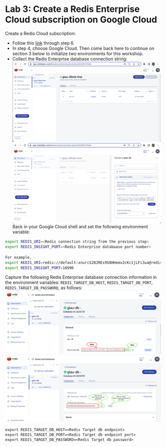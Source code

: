 # Lab 3: Create a Redis Enterprise Cloud subscription on Google Cloud
Create a Redis Cloud subscription:
* Follow this [link](https://docs.redis.com/latest/rc/rc-quickstart/#create-an-account) through step 6.
* In step 4, choose Google Cloud. Then come back here to continue on section 3 below to initialize two environments for this workshop.
* Collect the Redis Enterprise database connection string:
![SM Connect 01](./img/SM_Connect_01.png)
![SM Connect 02](./img/SM_Connect_02.png)
Back in your Google Cloud shell and set the following environment variable:
```bash
export REDIS_URI=<Redis connection string from the previous step>
export REDIS_INSIGHT_PORT=<Redis Enterprise databaase port number>

For example,
export REDIS_URI=redis://default:xnurcS28JREs9S8HHemx2cKc1jLFi3ua@redis-10996.c279.us-central1-1.gce.cloud.redislabs.com:10996
export REDIS_INSIGHT_PORT=10996
```
Capture the following Redis Enterprise database connection information in the environment variables: `REDIS_TARGET_DB_HOST`, `REDIS_TARGET_DB_PORT`, `REDIS_TARGET_DB_PASSWORD`, as follows:
![SM DB Host/Port](./img/REDB_connection_string.png)
![SM DB password](./img/REDB_password.png)
```
export REDIS_TARGET_DB_HOST=<Redis Target db endpoint>
export REDIS_TARGET_DB_PORT=<Redis Target db endpoint port>
export REDIS_TARGET_DB_PASSWORD=<Redis Target db password>
```


